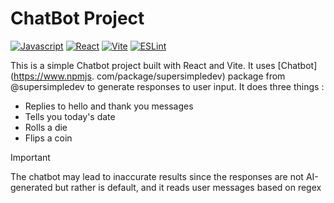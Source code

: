 # ChatBot Project


[![Javascript](https://img.shields.io/badge/JavaScript-323330?style=for-the-badge&logo=javascript&logoColor=F7DF1E)](https://www.javascript.com/)
[![React](https://img.shields.io/badge/React-20232A?style=for-the-badge&logo=react&logoColor=61DAFB)](https://reactjs.org/)
[![Vite](https://img.shields.io/badge/Vite-646CFF?style=for-the-badge&logo=vite&logoColor=FFD62B)](https://vitejs.dev/)
[![ESLint](https://img.shields.io/badge/ESLint-4BAA51?style=for-the-badge&logo=eslint&logoColor=white)](https://eslint.org/)

This is a simple Chatbot project built with React and Vite. It uses [Chatbot](https://www.npmjs.
com/package/supersimpledev) package from @supersimpledev to generate responses to user input. It does three things :
- Replies to hello and thank you messages
- Tells you today's date
- Rolls a die
- Flips a coin

> [!IMPORTANT]
> The chatbot may lead to inaccurate results since the responses are not AI-generated but rather is default, and it 
> reads user messages based on regex


